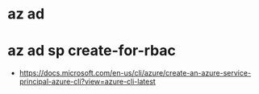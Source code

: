# az ad

# az ad sp create-for-rbac
- https://docs.microsoft.com/en-us/cli/azure/create-an-azure-service-principal-azure-cli?view=azure-cli-latest